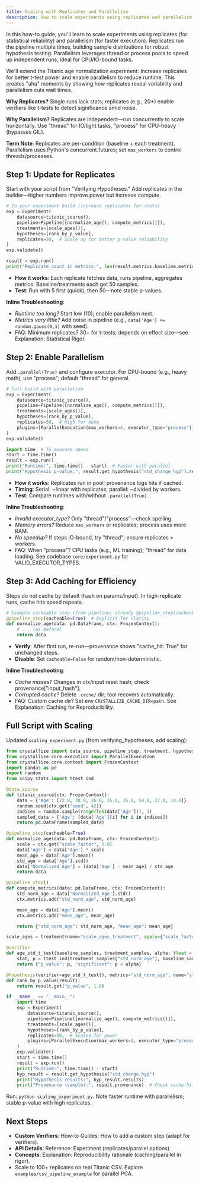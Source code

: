```yaml
---
title: Scaling with Replicates and Parallelism
description: How to scale experiments using replicates and parallelism.
---
```


In this how-to guide, you'll learn to scale experiments using replicates (for statistical reliability) and parallelism (for faster execution). Replicates run the pipeline multiple times, building sample distributions for robust hypothesis testing. Parallelism leverages thread or process pools to speed up independent runs, ideal for CPU/IO-bound tasks.

We'll extend the Titanic age normalization experiment: Increase replicates for better t-test power and enable parallelism to reduce runtime. This creates "aha" moments by showing how replicates reveal variability and parallelism cuts wait times.

**Why Replicates?** Single runs lack stats; replicates (e.g., 20+) enable verifiers like t-tests to detect significance amid noise.

**Why Parallelism?** Replicates are independent—run concurrently to scale horizontally. Use "thread" for IO/light tasks, "process" for CPU-heavy (bypasses GIL).

**Term Note**: Replicates are per-condition (baseline + each treatment). Parallelism uses Python's concurrent.futures; set `max_workers` to control threads/processes.

## Step 1: Update for Replicates

Start with your script from "Verifying Hypotheses." Add replicates in the builder—higher numbers improve power but increase compute.

```python
# In your experiment build (increase replicates for stats)
exp = Experiment(
    datasource=titanic_source(),
    pipeline=Pipeline([normalize_age(), compute_metrics()]),
    treatments=[scale_ages()],
    hypotheses=[rank_by_p_value],
    replicates=50,  # Scale up for better p-value reliability
)
exp.validate()

result = exp.run()
print("Replicate count in metrics:", len(result.metrics.baseline.metrics["std_norm_age"]))  # 50
```

- **How it works**: Each replicate fetches data, runs pipeline, aggregates metrics. Baseline/treatments each get 50 samples.
- **Test**: Run with 5 first (quick), then 50—note stable p-values.

**Inline Troubleshooting**:

- _Runtime too long?_ Start low (10); enable parallelism next.
- _Metrics vary little?_ Add noise in pipeline (e.g., `data['Age'] += random.gauss(0,1)` with seed).
- FAQ: Minimum replicates? 30+ for t-tests; depends on effect size—see Explanation: Statistical Rigor.

## Step 2: Enable Parallelism

Add `.parallel(True)` and configure executor. For CPU-bound (e.g., heavy math), use "process"; default "thread" for general.

```python
# Full build with parallelism
exp = Experiment(
    datasource=titanic_source(),
    pipeline=Pipeline([normalize_age(), compute_metrics()]),
    treatments=[scale_ages()],
    hypotheses=[rank_by_p_value],
    replicates=50,  # High for demo
    plugins=[ParallelExecution(max_workers=4, executor_type="process")],
)
exp.validate()

import time  # To measure speed
start = time.time()
result = exp.run()
print("Runtime:", time.time() - start)  # Faster with parallel
print("Hypothesis p-value:", result.get_hypothesis("std_change_hyp").results["scale_ages_treatment"]["p_value"])
```

- **How it works**: Replicates run in pool; provenance logs hits if cached.
- **Timing**: Serial: ~linear with replicates; parallel: ~divided by workers.
- **Test**: Compare runtimes with/without `.parallel(True)`.

**Inline Troubleshooting**:

- _Invalid executor_type?_ Only "thread"/"process"—check spelling.
- _Memory errors?_ Reduce `max_workers` or replicates; process uses more RAM.
- _No speedup?_ If steps IO-bound, try "thread"; ensure replicates > workers.
- FAQ: When "process"? CPU tasks (e.g., ML training); "thread" for data loading. See codebase `core/experiment.py` for VALID_EXECUTOR_TYPES.

## Step 3: Add Caching for Efficiency

Steps do not cache by default (hash on params/input). In high-replicate runs, cache hits speed repeats.

```python
# Example cacheable step (from pipeline; already @pipeline_step(cacheable=True))
@pipeline_step(cacheable=True)  # Explicit for clarity
def normalize_age(data: pd.DataFrame, ctx: FrozenContext):
    # ... (as before)
    return data
```

- **Verify**: After first run, re-run—provenance shows "cache_hit: True" for unchanged steps.
- **Disable**: Set `cacheable=False` for random/non-deterministic.

**Inline Troubleshooting**:

- _Cache misses?_ Changes in ctx/input reset hash; check provenance["input_hash"].
- _Corrupted cache?_ Delete `.cache/` dir; tool recovers automatically.
- FAQ: Custom cache dir? Set env `CRYSTALLIZE_CACHE_DIR=path`. See Explanation: Caching for Reproducibility.

## Full Script with Scaling

Updated `scaling_experiment.py` (from verifying_hypotheses, add scaling):

```python
from crystallize import data_source, pipeline_step, treatment, hypothesis, verifier
from crystallize.core.execution import ParallelExecution
from crystallize.core.context import FrozenContext
import pandas as pd
import random
from scipy.stats import ttest_ind

@data_source
def titanic_source(ctx: FrozenContext):
    data = {'Age': [22.0, 38.0, 26.0, 35.0, 35.0, 54.0, 27.0, 14.0]}
    random.seed(ctx.get("seed", 42))
    indices = random.sample(range(len(data['Age'])), 3)
    sampled_data = {'Age': [data['Age'][i] for i in indices]}
    return pd.DataFrame(sampled_data)

@pipeline_step(cacheable=True)
def normalize_age(data: pd.DataFrame, ctx: FrozenContext):
    scale = ctx.get("scale_factor", 1.0)
    data['Age'] = data['Age'] * scale
    mean_age = data['Age'].mean()
    std_age = data['Age'].std()
    data['Normalized_Age'] = (data['Age'] - mean_age) / std_age
    return data

@pipeline_step()
def compute_metrics(data: pd.DataFrame, ctx: FrozenContext):
    std_norm_age = data['Normalized_Age'].std()
    ctx.metrics.add("std_norm_age", std_norm_age)

    mean_age = data['Age'].mean()
    ctx.metrics.add("mean_age", mean_age)

    return {"std_norm_age": std_norm_age, "mean_age": mean_age}

scale_ages = treatment(name="scale_ages_treatment", apply={"scale_factor": 1.5})

@verifier
def age_std_t_test(baseline_samples, treatment_samples, alpha: float = 0.05):
    stat, p = ttest_ind(treatment_samples["std_norm_age"], baseline_samples["std_norm_age"], equal_var=False)
    return {"p_value": p, "significant": p < alpha}

@hypothesis(verifier=age_std_t_test(), metrics="std_norm_age", name="std_change_hyp")
def rank_by_p_value(result):
    return result.get("p_value", 1.0)

if __name__ == "__main__":
    import time
    exp = Experiment(
        datasource=titanic_source(),
        pipeline=Pipeline([normalize_age(), compute_metrics()]),
        treatments=[scale_ages()],
        hypotheses=[rank_by_p_value],
        replicates=50,  # Scaled for power
        plugins=[ParallelExecution(max_workers=4, executor_type="process")],
    )
    exp.validate()
    start = time.time()
    result = exp.run()
    print("Runtime:", time.time() - start)
    hyp_result = result.get_hypothesis("std_change_hyp")
    print("Hypothesis results:", hyp_result.results)
    print("Provenance (sample):", result.provenance)  # Check cache hits
```

Run: `python scaling_experiment.py`. Note faster runtime with parallelism; stable p-value with high replicates.

## Next Steps

- **Custom Verifiers**: How-to Guides: How to add a custom step (adapt for verifiers).
- **API Details**: Reference: Experiment (replicates/parallel options).
- **Concepts**: Explanation: Reproducibility rationale (caching/parallel in rigor).
- Scale to 100+ replicates on real Titanic CSV. Explore `examples/csv_pipeline_example` for parallel PCA.
